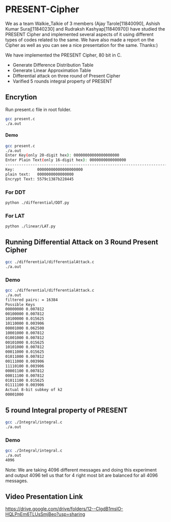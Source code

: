 # PRESENT-Cipher

We as a team Walkie_Talkie of 3 members (Ajay Tarole[11840090], Ashish Kumar Suraj[11840230] and Rudraksh Kashyap[11840970]) have studied the PRESENT Cipher and implemented several aspects of it using different types of codes related to the same. We have also made a report on the Cipher as well as you can see a nice presentation for the same. Thanks:)

We have implemented the PRESENT Cipher, 80 bit in C.

  - Generate Difference Distribution Table
  - Generate Linear Approximation Table
  - Differential attack on three round of Present Cipher
  - Varified 5 rounds integral property of PRESENT

## Encrytion

Run present.c file in root folder.

```sh
gcc present.c
./a.out
```


#### Demo
```sh
gcc present.c
./a.out
Enter Key(only 20-digit hex): 00000000000000000000
Enter Plain Text(only 16-digit hex): 0000000000000000
--------------------------------------------------------------------------
Key:          00000000000000000000
plain text:   0000000000000000
Encrypt Text: 5579c1387b228445
```

### For DDT
```sh
python ./differential/DDT.py
```

### For LAT
```sh
python ./linear/LAT.py
```

## Running Differential Attack on 3 Round Present Cipher
```sh
gcc ./differential/differentialAttack.c
./a.out
```

### Demo
```sh
gcc ./differential/differentialAttack.c
./a.out
filtered pairs: = 16384
Possible Keys
00000000 0.007812
00100000 0.007812
10100000 0.015625
10110000 0.003906
00001000 0.062500
10001000 0.007812
01001000 0.007812
00101000 0.015625
10101000 0.007812
00011000 0.015625
01011000 0.007812
00111000 0.003906
11110100 0.003906
00001100 0.007812
00011100 0.007812
01011100 0.015625
01111100 0.003906
Actual 8-bit subkey of k2
00001000
```


## 5 round Integral property of PRESENT
```sh
gcc ./Integral/integral.c
./a.out
```

### Demo
```sh
gcc ./Integral/integral.c
./a.out
4096
```

Note: We are taking 4096 different messages and doing this experiment and output 4096 tell us that for 4 right most bit are balanced for all 4096 messages.


## Video Presentation Link
https://drive.google.com/drive/folders/12--ClgdB1mslO-HQLPnEm6TLUsSmjBeo?usp=sharing
